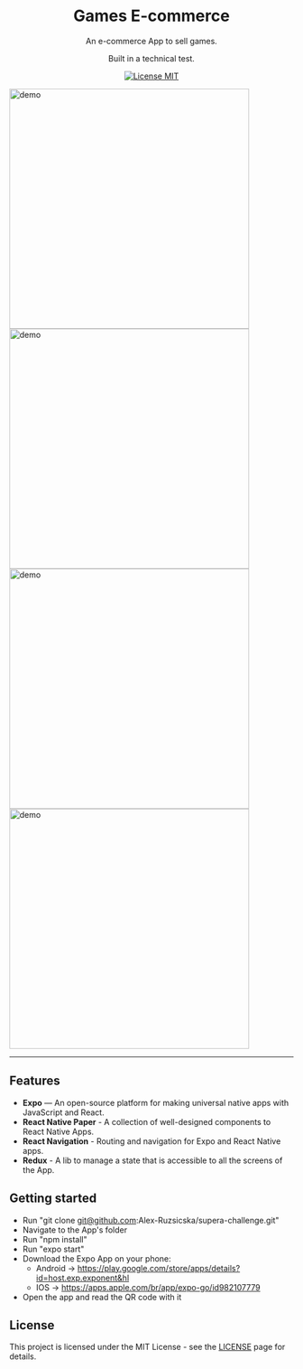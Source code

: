 <h1 align="center">
<br>
Games E-commerce
</h1>

<p align="center">An e-commerce App to sell games.</p>
<p align="center">Built in a technical test.</p>

<p align="center">
  <a href="https://opensource.org/licenses/MIT">
    <img src="https://img.shields.io/badge/License-MIT-blue.svg" alt="License MIT">
  </a>
</p>

[//]: # (Add your gifs/images here:)
<div>
  <img src="https://i.imgur.com/yrHcEPT.jpg" alt="demo" height="425">
  <img src="https://i.imgur.com/ZUgwfwg.jpeg" alt="demo" height="425">
  <img src="https://i.imgur.com/iuB2MBv.jpeg" alt="demo" height="425">
  <img src="https://i.imgur.com/97f17RO.jpeg" alt="demo" height="425">
  
</div>

<hr />

## Features
[//]: # (Add the features of your project here:)

- **Expo** —  An open-source platform for making universal native apps with JavaScript and React.
- **React Native Paper** - A collection of well-designed components to React Native Apps.
- **React Navigation** - Routing and navigation for Expo and React Native apps.
- **Redux** - A lib to manage a state that is accessible to all the screens of the App.

## Getting started

- Run "git clone git@github.com:Alex-Ruzsicska/supera-challenge.git"
- Navigate to the App's folder
- Run "npm install"
- Run "expo start"
- Download the Expo App on your phone:
  - Android -> https://play.google.com/store/apps/details?id=host.exp.exponent&hl
  - IOS -> https://apps.apple.com/br/app/expo-go/id982107779
- Open the app and read the QR code with it


## License

This project is licensed under the MIT License - see the [LICENSE](https://opensource.org/licenses/MIT) page for details.
